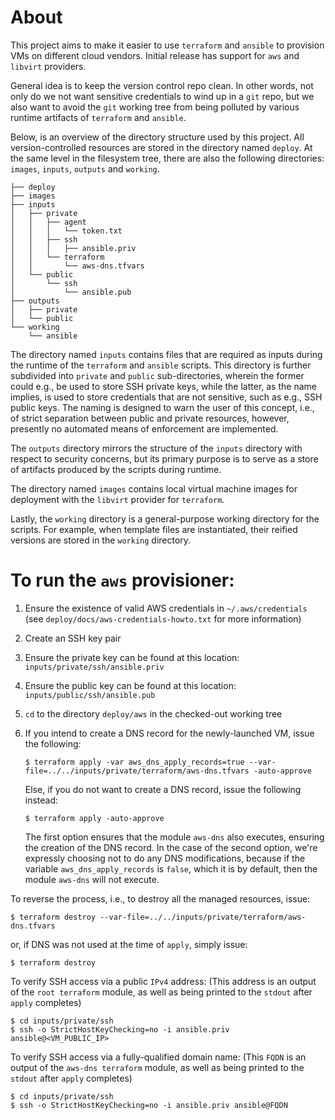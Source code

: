 # About

This project aims to make it easier to use `terraform` and `ansible` to provision VMs on
different cloud vendors. Initial release has support for `aws` and `libvirt` providers.

General idea is to keep the version control repo clean. In other words, not only do we not
want sensitive credentials to wind up in a `git` repo, but we also want to avoid the `git`
working tree from being polluted by various runtime artifacts of `terraform` and `ansible`.

Below, is an overview of the directory structure used by this project. All version-controlled
resources are stored in the directory named `deploy`. At the same level in the filesystem
tree, there are also the following directories: `images`, `inputs`, `outputs` and `working`.

```
├── deploy
├── images
├── inputs
│   ├── private
│   │   ├── agent
│   │   │   └── token.txt
│   │   ├── ssh
│   │   │   ├── ansible.priv
│   │   └── terraform
│   │       └── aws-dns.tfvars
│   └── public
│       └── ssh
│           └── ansible.pub
├── outputs
│   ├── private
│   └── public
└── working
    └── ansible
```

The directory named `inputs` contains files that are required as inputs during the runtime of the
`terraform` and `ansible` scripts. This directory is further subdivided into `private` and `public`
sub-directories, wherein the former could e.g., be used to store SSH private keys, while the latter,
as the name implies, is used to store credentials that are not sensitive, such as e.g., SSH public
keys. The naming is designed to warn the user of this concept, i.e., of strict separation between
public and private resources, however, presently no automated means of enforcement are implemented.

The `outputs` directory mirrors the structure of the `inputs` directory with respect to security
concerns, but its primary purpose is to serve as a store of artifacts produced by the scripts
during runtime.

The directory named `images` contains local virtual machine images for deployment with the `libvirt`
provider for `terraform`.

Lastly, the `working` directory is a general-purpose working directory for the scripts. For example,
when template files are instantiated, their reified versions are stored in the `working` directory.

# To run the `aws` provisioner:

1) Ensure the existence of valid AWS credentials in `~/.aws/credentials`
   (see `deploy/docs/aws-credentials-howto.txt` for more information)

2) Create an SSH key pair
3) Ensure the private key can be found at this location: `inputs/private/ssh/ansible.priv`
4) Ensure the public key can be found at this location: `inputs/public/ssh/ansible.pub`

5) `cd` to the directory `deploy/aws` in the checked-out working tree

6) If you intend to create a DNS record for the newly-launched VM, issue the following:

   `$ terraform apply -var aws_dns_apply_records=true --var-file=../../inputs/private/terraform/aws-dns.tfvars -auto-approve`

   Else, if you do not want to create a DNS record, issue the following instead:
   
   `$ terraform apply -auto-approve`

   The first option ensures that the module `aws-dns` also executes, ensuring the creation
   of the DNS record. In the case of the second option, we're expressly choosing not to do
   any DNS modifications, because if the variable `aws_dns_apply_records` is `false`, which
   it is by default, then the module `aws-dns` will not execute.
   

To reverse the process, i.e., to destroy all the managed resources, issue:

`$ terraform destroy --var-file=../../inputs/private/terraform/aws-dns.tfvars`

or, if DNS was not used at the time of `apply`, simply issue:

`$ terraform destroy`


To verify SSH access via a public `IPv4` address:
(This address is an output of the `root terraform` module,
 as well as being printed to the `stdout` after `apply` completes)

```
$ cd inputs/private/ssh
$ ssh -o StrictHostKeyChecking=no -i ansible.priv ansible@<VM_PUBLIC_IP>
```

To verify SSH access via a fully-qualified domain name:
(This `FQDN` is an output of the `aws-dns terraform` module,
 as well as being printed to the `stdout` after `apply` completes)

```
$ cd inputs/private/ssh
$ ssh -o StrictHostKeyChecking=no -i ansible.priv ansible@FQDN
```

